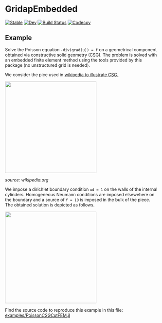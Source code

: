 # GridapEmbedded

[![Stable](https://img.shields.io/badge/docs-stable-blue.svg)](https://gridap.github.io/GridapEmbedded.jl/stable)
[![Dev](https://img.shields.io/badge/docs-dev-blue.svg)](https://gridap.github.io/GridapEmbedded.jl/dev)
[![Build Status](https://travis-ci.com/gridap/GridapEmbedded.jl.svg?branch=master)](https://travis-ci.com/gridap/GridapEmbedded.jl)
[![Codecov](https://codecov.io/gh/gridap/GridapEmbedded.jl/branch/master/graph/badge.svg)](https://codecov.io/gh/gridap/GridapEmbedded.jl)


## Example

Solve the Poisson equation `-div(grad(u)) = f` on a geometrical component obtained via constructive solid geometry (CSG). The problem is solved with an embedded finite element method using the tools provided by this package (no unstructured grid is needed).

We consider the pice used in [wikipedia to illustrate CSG.](https://en.wikipedia.org/wiki/Constructive_solid_geometry)

<img src="https://upload.wikimedia.org/wikipedia/commons/8/8b/Csg_tree.png" width="300"> 

*source: wikipedia.org*

We impose a dirichlet boundary condition `ud = 1` on the walls of the internal cylinders. Homogeneous Neumann conditions are imposed elsewehere on the boundary and a source of `f = 10` is imposed in the bulk of the piece. The obtained  solution is depicted as follows.

<img src="https://github.com/gridap/GridapEmbedded.jl/blob/preparing_release/examples/PoissonCSGCutFEM_solution.png?raw=true" width="300"> 

Find the source code to reproduce this example in this file: [examples/PoissonCSGCutFEM.jl](https://github.com/gridap/GridapEmbedded.jl/blob/preparing_release/examples/PoissonCSGCutFEM.jl)
